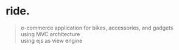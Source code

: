 # ride.
> e-commerce application for bikes, accessories, and gadgets <br>
> using MVC architecture <br>
> using ejs as view engine <br>
